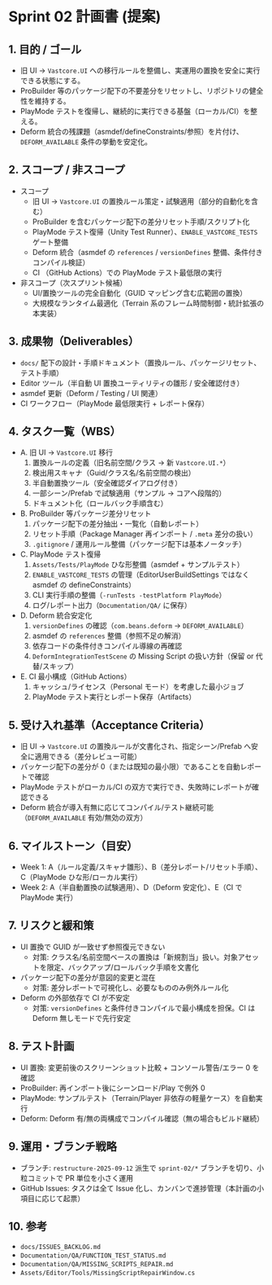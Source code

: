 # Sprint 02 計画書 (提案)

## 1. 目的 / ゴール
- 旧 UI → `Vastcore.UI` への移行ルールを整備し、実運用の置換を安全に実行できる状態にする。
- ProBuilder 等のパッケージ配下の不要差分をリセットし、リポジトリの健全性を維持する。
- PlayMode テストを復帰し、継続的に実行できる基盤（ローカル/CI）を整える。
- Deform 統合の残課題（asmdef/defineConstraints/参照）を片付け、`DEFORM_AVAILABLE` 条件の挙動を安定化。

## 2. スコープ / 非スコープ
- スコープ
  - 旧 UI → `Vastcore.UI` の置換ルール策定・試験適用（部分的自動化を含む）
  - ProBuilder を含むパッケージ配下の差分リセット手順/スクリプト化
  - PlayMode テスト復帰（Unity Test Runner）、`ENABLE_VASTCORE_TESTS` ゲート整備
  - Deform 統合（asmdef の `references` / `versionDefines` 整備、条件付きコンパイル検証）
  - CI （GitHub Actions）での PlayMode テスト最低限の実行
- 非スコープ（次スプリント候補）
  - UI/置換ツールの完全自動化（GUID マッピング含む広範囲の置換）
  - 大規模なランタイム最適化（Terrain 系のフレーム時間制御・統計拡張の本実装）

## 3. 成果物（Deliverables）
- `docs/` 配下の設計・手順ドキュメント（置換ルール、パッケージリセット、テスト手順）
- Editor ツール（半自動 UI 置換ユーティリティの雛形 / 安全確認付き）
- asmdef 更新（Deform / Testing / UI 関連）
- CI ワークフロー（PlayMode 最低限実行 + レポート保存）

## 4. タスク一覧（WBS）
- A. 旧 UI → `Vastcore.UI` 移行
  1. 置換ルールの定義（旧名前空間/クラス → 新 `Vastcore.UI.*`）
  2. 検出用スキャナ（Guid/クラス名/名前空間の検出）
  3. 半自動置換ツール（安全確認ダイアログ付き）
  4. 一部シーン/Prefab で試験適用（サンプル → コアへ段階的）
  5. ドキュメント化（ロールバック手順含む）
- B. ProBuilder 等パッケージ差分リセット
  1. パッケージ配下の差分抽出・一覧化（自動レポート）
  2. リセット手順（Package Manager 再インポート / `.meta` 差分の扱い）
  3. `.gitignore` / 運用ルール整備（パッケージ配下は基本ノータッチ）
- C. PlayMode テスト復帰
  1. `Assets/Tests/PlayMode` ひな形整備（asmdef + サンプルテスト）
  2. `ENABLE_VASTCORE_TESTS` の管理（EditorUserBuildSettings ではなく asmdef の defineConstraints）
  3. CLI 実行手順の整備（`-runTests -testPlatform PlayMode`）
  4. ログ/レポート出力（`Documentation/QA/` に保存）
- D. Deform 統合安定化
  1. `versionDefines` の確認（`com.beans.deform` → `DEFORM_AVAILABLE`）
  2. asmdef の `references` 整備（参照不足の解消）
  3. 依存コードの条件付きコンパイル導線の再確認
  4. `DeformIntegrationTestScene` の Missing Script の扱い方針（保留 or 代替/スキップ）
- E. CI 最小構成（GitHub Actions）
  1. キャッシュ/ライセンス（Personal モード）を考慮した最小ジョブ
  2. PlayMode テスト実行とレポート保存（Artifacts）

## 5. 受け入れ基準（Acceptance Criteria）
- 旧 UI → `Vastcore.UI` の置換ルールが文書化され、指定シーン/Prefab へ安全に適用できる（差分レビュー可能）
- パッケージ配下の差分が 0（または既知の最小限）であることを自動レポートで確認
- PlayMode テストがローカル/CI の双方で実行でき、失敗時にレポートが確認できる
- Deform 統合が導入有無に応じてコンパイル/テスト継続可能（`DEFORM_AVAILABLE` 有効/無効の双方）

## 6. マイルストーン（目安）
- Week 1: A（ルール定義/スキャナ雛形）、B（差分レポート/リセット手順）、C（PlayMode ひな形/ローカル実行）
- Week 2: A（半自動置換の試験適用）、D（Deform 安定化）、E（CI で PlayMode 実行）

## 7. リスクと緩和策
- UI 置換で GUID が一致せず参照復元できない
  - 対策: クラス名/名前空間ベースの置換は「新規割当」扱い。対象アセットを限定、バックアップ/ロールバック手順を文書化
- パッケージ配下の差分が意図的変更と混在
  - 対策: 差分レポートで可視化し、必要なもののみ例外ルール化
- Deform の外部依存で CI が不安定
  - 対策: `versionDefines` と条件付きコンパイルで最小構成を担保。CI は Deform 無しモードで先行安定

## 8. テスト計画
- UI 置換: 変更前後のスクリーンショット比較 + コンソール警告/エラー 0 を確認
- ProBuilder: 再インポート後にシーンロード/Play で例外 0
- PlayMode: サンプルテスト（Terrain/Player 非依存の軽量ケース）を自動実行
- Deform: Deform 有/無の両構成でコンパイル確認（無の場合もビルド継続）

## 9. 運用・ブランチ戦略
- ブランチ: `restructure-2025-09-12` 派生で `sprint-02/*` ブランチを切り、小粒コミットで PR 単位を小さく運用
- GitHub Issues: タスクは全て Issue 化し、カンバンで進捗管理（本計画の小項目に応じて起票）

## 10. 参考
- `docs/ISSUES_BACKLOG.md`
- `Documentation/QA/FUNCTION_TEST_STATUS.md`
- `Documentation/QA/MISSING_SCRIPTS_REPAIR.md`
- `Assets/Editor/Tools/MissingScriptRepairWindow.cs`
